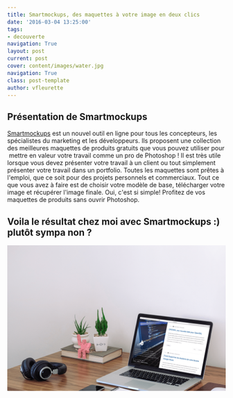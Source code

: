 ```yaml
---
title: Smartmockups, des maquettes à votre image en deux clics
date: '2016-03-04 13:25:00'
tags:
- decouverte
navigation: True
layout: post
current: post
cover: content/images/water.jpg
navigation: True
class: post-template
author: vfleurette
---
```


## Présentation de Smartmockups

[Smartmockups](http://smartmockups.com/) est un nouvel outil en ligne pour tous les concepteurs, les spécialistes du marketing et les développeurs. Ils proposent une collection des meilleures maquettes de produits gratuits que vous pouvez utiliser pour  mettre en valeur votre travail comme un pro de Photoshop ! Il est très utile lorsque vous devez présenter votre travail à un client ou tout simplement présenter votre travail dans un portfolio. Toutes les maquettes sont prêtes à l'emploi, que ce soit pour des projets personnels et commerciaux. Tout ce que vous avez à faire est de choisir votre modèle de base, télécharger votre image et récupérer l'image finale. 
Oui, c'est si simple! 
Profitez de vos maquettes de produits sans ouvrir Photoshop.

## Voila le résultat chez moi avec Smartmockups :) plutôt sympa non ?

![smartmockups](/content/images/2018/02/smartmockups.png)
